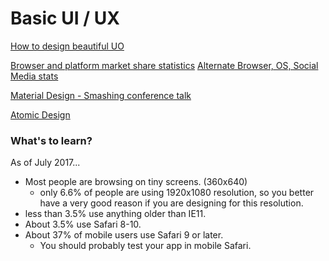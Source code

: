 Basic UI / UX
==============

[How to design beautiful UO](https://medium.com/@erikdkennedy/7-rules-for-creating-gorgeous-ui-part-1-559d4e805cda)

[Browser and platform market share statistics](https://www.w3counter.com/globalstats.php)
[Alternate Browser, OS, Social Media stats ](http://gs.statcounter.com/)

[Material Design - Smashing conference talk](https://www.youtube.com/watch?v=IBU1lTfZ4Co)

[Atomic Design](https://www.youtube.com/watch?v=wcAl0VXYBGE)

### What's to learn?
As of July 2017...
 * Most people are browsing on tiny screens. (360x640)
   * only 6.6% of people are using 1920x1080 resolution, so you better have a very good reason if you are designing for this resolution.
 * less than 3.5% use anything older than IE11.
 * About 3.5% use Safari 8-10.
 * About 37% of mobile users use Safari 9 or later.
   * You should probably test your app in mobile Safari.

